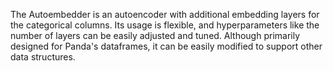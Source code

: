 
The Autoembedder is an autoencoder with additional embedding layers for the categorical columns. Its usage is flexible, and hyperparameters like the number of layers can be easily adjusted and tuned. Although primarily designed for Panda's dataframes, it can be easily modified to support other data structures.

